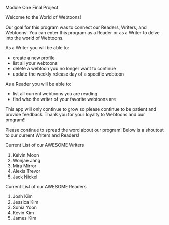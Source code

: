 Module One Final Project

Welcome to the World of Webtoons!

Our goal for this program was to connect our Readers, Writers, and Webtoons!
You can enter this program as a Reader or as a Writer to delve into the world of Webtoons.

As a Writer you will be able to:
  - create a new profile
  - list all your webtoons
  - delete a webtoon you no longer want to continue
  - update the weekly release day of a specific webtoon

As a Reader you will be able to:
  - list all current webtoons you are reading
  - find who the writer of your favorite webtoons are


This app will only continue to grow so please continue to be patient and provide feedback. Thank you for your loyalty to Webtoons and our program!!

Please continue to spread the word about our program!
Below is a shoutout to our current Writers and Readers!

Current List of our AWESOME Writers
1) Kelvin Moon
2) Wonjae Jang
3) Mira Mirror
4) Alexis Trevor
5) Jack Nickel

Current List of our AWESOME Readers
1) Josh Kim
2) Jessica Kim
3) Sonia Yoon
4) Kevin Kim
5) James Kim